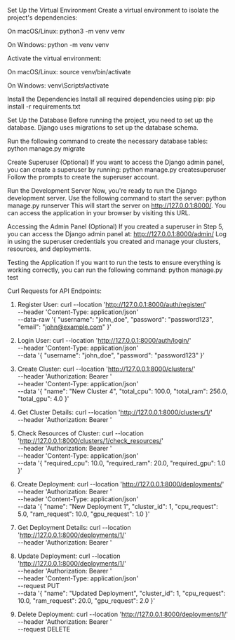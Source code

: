 Set Up the Virtual Environment
Create a virtual environment to isolate the project's dependencies:

On macOS/Linux:
python3 -m venv venv

On Windows:
python -m venv venv

Activate the virtual environment:

On macOS/Linux:
source venv/bin/activate

On Windows:
venv\Scripts\activate

Install the Dependencies
Install all required dependencies using pip:
pip install -r requirements.txt

Set Up the Database
Before running the project, you need to set up the database. Django uses migrations to set up the database schema.

Run the following command to create the necessary database tables:
python manage.py migrate

Create Superuser (Optional)
If you want to access the Django admin panel, you can create a superuser by running:
python manage.py createsuperuser
Follow the prompts to create the superuser account.

Run the Development Server
Now, you're ready to run the Django development server. Use the following command to start the server:
python manage.py runserver
This will start the server on http://127.0.0.1:8000/. You can access the application in your browser by visiting this URL.

Accessing the Admin Panel (Optional)
If you created a superuser in Step 5, you can access the Django admin panel at:
http://127.0.0.1:8000/admin/
Log in using the superuser credentials you created and manage your clusters, resources, and deployments.

Testing the Application
If you want to run the tests to ensure everything is working correctly, you can run the following command:
python manage.py test

Curl Requests for API Endpoints:

1. Register User:
curl --location 'http://127.0.0.1:8000/auth/register/' \
--header 'Content-Type: application/json' \
--data-raw '{
  "username": "john_doe",
  "password": "password123",
  "email": "john@example.com"
}'

2. Login User:
curl --location 'http://127.0.0.1:8000/auth/login/' \
--header 'Content-Type: application/json' \
--data '{
  "username": "john_doe",
  "password": "password123"
}'

3. Create Cluster:
curl --location 'http://127.0.0.1:8000/clusters/' \
--header 'Authorization: Bearer <TOKEN>' \
--header 'Content-Type: application/json' \
--data '{
  "name": "New Cluster 4",
  "total_cpu": 100.0,
  "total_ram": 256.0,
  "total_gpu": 4.0
}'

4. Get Cluster Details:
curl --location 'http://127.0.0.1:8000/clusters/1/' \
--header 'Authorization: Bearer <TOKEN>'

5. Check Resources of Cluster:
curl --location 'http://127.0.0.1:8000/clusters/1/check_resources/' \
--header 'Authorization: Bearer <TOKEN>' \
--header 'Content-Type: application/json' \
--data '{
  "required_cpu": 10.0,
  "required_ram": 20.0,
  "required_gpu": 1.0
}'

6. Create Deployment:
curl --location 'http://127.0.0.1:8000/deployments/' \
--header 'Authorization: Bearer <TOKEN>' \
--header 'Content-Type: application/json' \
--data '{
  "name": "New Deployment 1",
  "cluster_id": 1,
  "cpu_request": 5.0,
  "ram_request": 10.0,
  "gpu_request": 1.0
}'

7. Get Deployment Details:
curl --location 'http://127.0.0.1:8000/deployments/1/' \
--header 'Authorization: Bearer <TOKEN>'

8. Update Deployment:
curl --location 'http://127.0.0.1:8000/deployments/1/' \
--header 'Authorization: Bearer <TOKEN>' \
--header 'Content-Type: application/json' \
--request PUT \
--data '{
  "name": "Updated Deployment",
  "cluster_id": 1,
  "cpu_request": 10.0,
  "ram_request": 20.0,
  "gpu_request": 2.0
}'

9. Delete Deployment:
curl --location 'http://127.0.0.1:8000/deployments/1/' \
--header 'Authorization: Bearer <TOKEN>' \
--request DELETE
